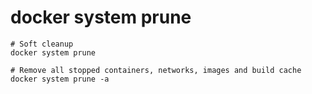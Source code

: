 # docker system prune

```shell
# Soft cleanup
docker system prune

# Remove all stopped containers, networks, images and build cache
docker system prune -a
```
